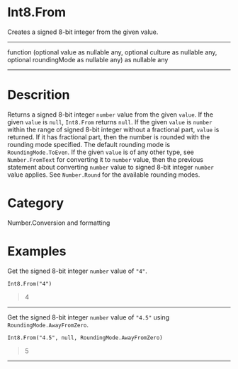 ﻿# Int8.From
Creates a signed 8-bit integer from the given value.
***
function (optional value as nullable any, optional culture as nullable any, optional roundingMode as nullable any) as nullable any
***
# Descrition 
Returns a signed 8-bit integer <code>number</code> value from the given <code>value</code>. If the given <code>value</code> is <code>null</code>, <code>Int8.From</code> returns <code>null</code>.  If the given <code>value</code> is <code>number</code> within the range of signed 8-bit integer without a fractional part, <code>value</code> is returned. If it has fractional part, then the number is rounded with the rounding mode specified. The default rounding mode is <code>RoundingMode.ToEven</code>. If the given <code>value</code> is of any other type, see <code>Number.FromText</code> for converting it to <code>number</code> value, then the previous statement about converting <code>number</code> value to signed 8-bit integer <code>number</code> value applies. See <code>Number.Round</code> for the available rounding modes.
# Category 
Number.Conversion and formatting
# Examples 
Get the signed 8-bit integer <code>number</code> value of <code>"4"</code>.
```
Int8.From("4")
```
> 4
***
Get the signed 8-bit integer <code>number</code> value of <code>"4.5"</code> using <code>RoundingMode.AwayFromZero</code>.
```
Int8.From("4.5", null, RoundingMode.AwayFromZero)
```
> 5
***
